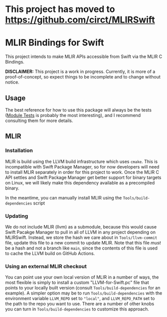 # This project has moved to https://github.com/circt/MLIRSwift

# MLIR Bindings for Swift

This project intends to make MLIR APIs accessible from Swift via the MLIR C Bindings.

**DISCLAIMER:** This project is a work in progress. Currently, it is more of a proof-of-concept, so expect things to be incomplete and to change without notice.

## Usage

The best reference for how to use this package will always be the tests ([Module Tests](Tests/DialectTests/Module%20Tests.swift) is probably the most interesting), and I recommend consulting them for more details.

## MLIR

### Installation

MLIR is build using the LLVM build infrastructure which uses `cmake`. This is incompatible with Swift Package Manager, so for now developers will need to install MLIR separately in order for this project to work. Once the MLIR C API settles and Swift Package Manager get better support for binary targets on Linux, we will likely make this dependency available as a precompiled binary. 

In the meantime, you can manually install MLIR using the `Tools/build-dependencies` script

### Updating

We do not include MLIR (llvm) as a submodule, because this would cause Swift Pacakge Manager to pull in all of LLVM in any project depending on MLIRSwift. Instead, we store the hash we care about in `Tools/llvm-commit` file, update this file to a new commit to update MLIR. Note that this file _must_ be a hash and not a branch like `main`, since the contents of this file is used to cache the LLVM build on GitHub Actions. 

### Using an external MLIR checkout

You can point use your own local version of MLIR in a number of ways, the most flexible is simply to install a custom "LLVM-for-Swift.pc" file that points to your locally built version (consult `Tools/build-dependencies` for an example). A simpler option may be to run `Tools/build-dependencies` with the environment variable `LLVM_REPO` set to `"local"`, and `LLVM_REPO_PATH` set to the path to the repo you want to use. There are a number of other knobs you can turn in `Tools/build-dependencies` to customize this approach.


